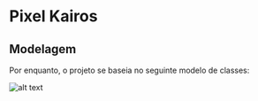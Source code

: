 # Pixel Kairos

## Modelagem
Por enquanto, o projeto se baseia no seguinte modelo de classes:

![alt text](https://i.imgur.com/IoZcwYT.png)
